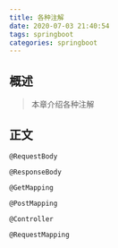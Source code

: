 ```yaml
---
title: 各种注解
date: 2020-07-03 21:40:54
tags: springboot
categories: springboot
---
```


## 概述

> 本章介绍各种注解

<!--more-->

## 正文

```
@RequestBody
```



```
@ResponseBody
```



```
@GetMapping
```



```
@PostMapping
```



```
@Controller
```



```
@RequestMapping
```